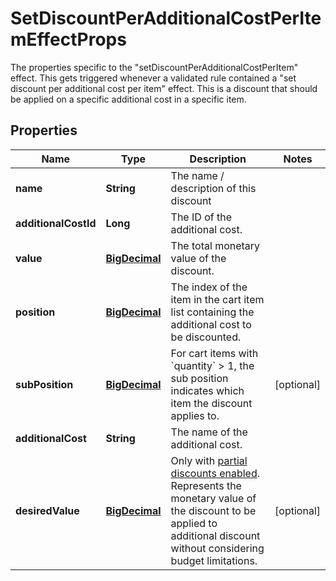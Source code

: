 

# SetDiscountPerAdditionalCostPerItemEffectProps

The properties specific to the \"setDiscountPerAdditionalCostPerItem\" effect. This gets triggered whenever a validated rule contained a \"set discount per additional cost per item\" effect. This is a discount that should be applied on a specific additional cost in a specific item.
## Properties

Name | Type | Description | Notes
------------ | ------------- | ------------- | -------------
**name** | **String** | The name / description of this discount | 
**additionalCostId** | **Long** | The ID of the additional cost. | 
**value** | [**BigDecimal**](BigDecimal.md) | The total monetary value of the discount. | 
**position** | [**BigDecimal**](BigDecimal.md) | The index of the item in the cart item list containing the additional cost to be discounted. | 
**subPosition** | [**BigDecimal**](BigDecimal.md) | For cart items with &#x60;quantity&#x60; &gt; 1, the sub position indicates which item the discount applies to.  |  [optional]
**additionalCost** | **String** | The name of the additional cost. | 
**desiredValue** | [**BigDecimal**](BigDecimal.md) | Only with [partial discounts enabled](https://docs.talon.one/docs/product/campaigns/campaign-evaluation/#partial-discounts). Represents the monetary value of the discount to be applied to additional discount without considering budget limitations.  |  [optional]



